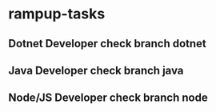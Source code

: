 # rampup-tasks

## Dotnet Developer check branch dotnet
## Java Developer check branch java
## Node/JS Developer check branch node
